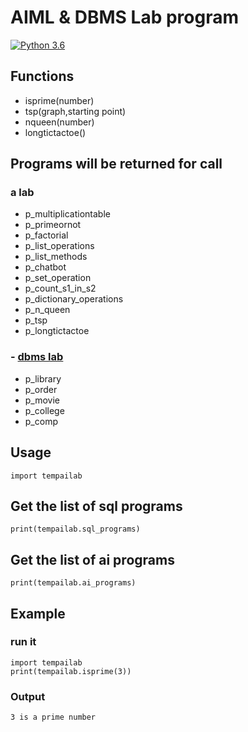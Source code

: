 # AIML & DBMS Lab program
              
[![Python 3.6](https://img.shields.io/badge/python-3.6-blue.svg)](https://www.python.org/downloads/release/python-360/)   
## Functions 
- isprime(number)
- tsp(graph,starting point)
- nqueen(number)
- longtictactoe()

## Programs will be returned for call
### a lab

- p_multiplicationtable
- p_primeornot
- p_factorial
- p_list_operations
- p_list_methods
- p_chatbot
- p_set_operation
- p_count_s1_in_s2
- p_dictionary_operations
- p_n_queen
- p_tsp
- p_longtictactoe

### - <u>dbms lab</u>
- p_library
- p_order
- p_movie
- p_college
- p_comp  

## Usage
```
import tempailab
```

## Get the list of sql programs

```
print(tempailab.sql_programs)
```

## Get the list of ai programs

```
print(tempailab.ai_programs)
```

## Example
### run it 
```
import tempailab
print(tempailab.isprime(3))
```
### Output
```
3 is a prime number
```
